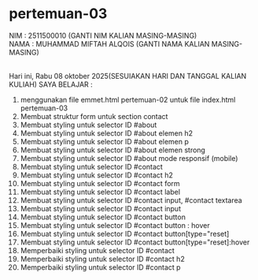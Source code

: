 # pertemuan-03

NIM : 2511500010 (GANTI NIM KALIAN MASING-MASING)<BR>
NAMA : MUHAMMAD MIFTAH ALQOIS (GANTI NAMA KALIAN MASING-MASING)<BR><BR>

Hari ini, Rabu 08 oktober 2025(SESUIAKAN HARI DAN TANGGAL KALIAN KULIAH) SAYA BELAJAR :

<ol>
    <li>menggunakan file emmet.html pertemuan-02 untuk file index.html pertemuan-03</li>
    <li>Membuat struktur form untuk section contact</li>
    <li>Membuat styling untuk selector ID #about </li>
    <li>Membuat styling untuk selector ID #about elemen h2 </li>
    <li>Membuat styling untuk selector ID #about elemen p </li>
    <li>Membuat styling untuk selector ID #about elemen strong </li>
    <li>Membuat styling untuk selector ID #about mode responsif (mobile) </li>
    <li>Membuat styling untuk selector ID #contact </li>
    <li>Membuat styling untuk selector ID #contact h2 </li>
    <li>Membuat styling untuk selector ID #contact form </li>
    <li>Membuat styling untuk selector ID #contact label </li>
    <li>Membuat styling untuk selector ID #contact input, #contact textarea </li>
    <li>Membuat styling untuk selector ID #contact input </li>
    <li>Membuat styling untuk selector ID #contact button </li>
    <li>Membuat styling untuk selector ID #contact button : hover </li>
    <li>Membuat styling untuk selector ID #contact button[type="reset]</li>
    <li>Membuat styling untuk selector ID #contact button[type="reset]:hover </li>
    <li>Memperbaiki styling untuk selector ID #contact</li>
    <li>Memperbaiki styling untuk selector ID #contact h2</li>
    <li>Memperbaiki styling untuk selector ID #contact p </li>
</ol>
